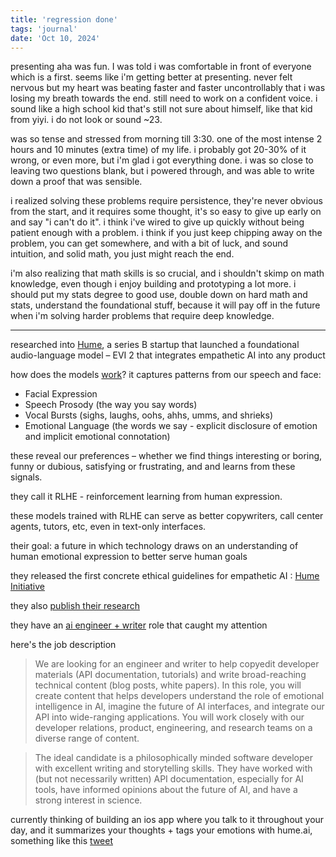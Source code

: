 ```yaml
---
title: 'regression done'
tags: 'journal'
date: 'Oct 10, 2024'
---
```


presenting aha was fun. I was told i was comfortable in front of everyone which is a first. seems like i'm getting better at presenting. never felt nervous but my heart was beating faster and faster uncontrollably that i was losing my breath towards the end. still need to work on a confident voice. i sound like a high school kid that's still not sure about himself, like that kid from yiyi. i do not look or sound ~23.

was so tense and stressed from morning till 3:30. one of the most intense 2 hours and 10 minutes (extra time) of my life. i probably got 20-30% of it wrong, or even more, but i'm glad i got everything done. i was so close to leaving two questions blank, but i powered through, and was able to write down a proof that was sensible.

i realized solving these problems require persistence, they're never obvious from the start, and it requires some thought, it's so easy to give up early on and say "i can't do it". i think i've wired to give up quickly without being patient enough with a problem. i think if you just keep chipping away on the problem, you can get somewhere, and with a bit of luck, and sound intuition, and solid math, you just might reach the end.

i'm also realizing that math skills is so crucial, and i shouldn't skimp on math knowledge, even though i enjoy building and prototyping a lot more. i should put my stats degree to good use, double down on hard math and stats, understand the foundational stuff, because it will pay off in the future when i'm solving harder problems that require deep knowledge.

---

researched into [Hume](https://www.hume.ai/), a series B startup that launched a foundational audio-language model – EVI 2 that integrates empathetic AI into any product

how does the models [work](https://dev.hume.ai/docs/resources/science)? it captures patterns from our speech and face:

- Facial Expression
- Speech Prosody (the way you say words)
- Vocal Bursts (sighs, laughs, oohs, ahhs, umms, and shrieks)
- Emotional Language (the words we say - explicit disclosure of emotion and implicit emotional connotation)

these reveal our preferences – whether we find things interesting or boring, funny or dubious, satisfying or frustrating, and and learns from these signals.

they call it RLHE - reinforcement learning from human expression.

these models trained with RLHE can serve as better copywriters, call center agents, tutors, etc, even in text-only interfaces.

their goal: a future in which technology draws on an understanding of human emotional expression to better serve human goals

they released the first concrete ethical guidelines for empathetic AI : [Hume Initiative](https://www.thehumeinitiative.org/)

they also [publish their research](https://github.com/HumeAI/hume-research-publications/tree/main)

they have an [ai engineer + writer](https://job-boards.greenhouse.io/humeai/jobs/4021608008) role that caught my attention

here's the job description

> We are looking for an engineer and writer to help copyedit developer materials (API documentation, tutorials) and write broad-reaching technical content (blog posts, white papers). In this role, you will create content that helps developers understand the role of emotional intelligence in AI, imagine the future of AI interfaces, and integrate our API into wide-ranging applications. You will work closely with our developer relations, product, engineering, and research teams on a diverse range of content.

> The ideal candidate is a philosophically minded software developer with excellent writing and storytelling skills. They have worked with (but not necessarily written) API documentation, especially for AI tools, have informed opinions about the future of AI, and have a strong interest in science.

currently thinking of building an ios app where you talk to it throughout your day, and it summarizes your thoughts + tags your emotions with hume.ai, something like this [tweet](https://x.com/CherrilynnZ/status/1836881535154409629)
